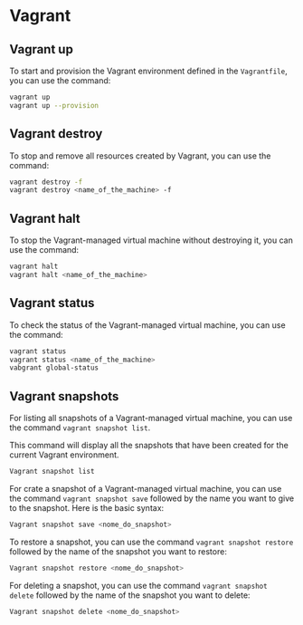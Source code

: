 # Vagrant

## Vagrant up

To start and provision the Vagrant environment defined in the `Vagrantfile`, you can use the command:

```sh
vagrant up
vagrant up --provision
```

## Vagrant destroy

To stop and remove all resources created by Vagrant, you can use the command:

```sh
vagrant destroy -f
vagrant destroy <name_of_the_machine> -f
```

## Vagrant halt

To stop the Vagrant-managed virtual machine without destroying it, you can use the command:

```sh
vagrant halt
vagrant halt <name_of_the_machine>
```

## Vagrant status

To check the status of the Vagrant-managed virtual machine, you can use the command:

```sh
vagrant status
vagrant status <name_of_the_machine>
vabgrant global-status
```

## Vagrant snapshots

For listing all snapshots of a Vagrant-managed virtual machine, you can use the command `vagrant snapshot list`.

This command will display all the snapshots that have been created for the current Vagrant environment.

```sh
Vagrant snapshot list
```

For crate a snapshot of a Vagrant-managed virtual machine, you can use the command `vagrant snapshot save` followed by the name you want to give to the snapshot. Here is the basic syntax:

```sh
Vagrant snapshot save <nome_do_snapshot>
```

To restore a snapshot, you can use the command `vagrant snapshot restore` followed by the name of the snapshot you want to restore:

```sh
Vagrant snapshot restore <nome_do_snapshot>
```

For deleting a snapshot, you can use the command `vagrant snapshot delete` followed by the name of the snapshot you want to delete:

```sh
Vagrant snapshot delete <nome_do_snapshot>
```
